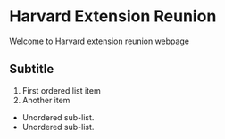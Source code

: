 # Harvard Extension Reunion
Welcome to Harvard extension reunion webpage

## Subtitle

1. First ordered list item 
2. Another item 

- Unordered sub-list. 
- Unordered sub-list. 
